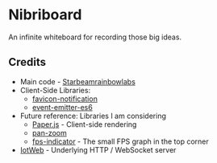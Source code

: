 # Nibriboard

An infinite whiteboard for recording those big ideas.

## Credits
 - Main code - [Starbeamrainbowlabs](https://starbeamrainbowlabs.com/)
 - Client-Side Libraries:
 	 - [favicon-notification](https://www.npmjs.com/package/favicon-notification)
 	 - [event-emitter-es6](https://www.npmjs.com/package/event-emitter-es6)
 - Future reference: Libraries I am considering
	 - [Paper.js](http://paperjs.org/) - Client-side rendering
	 - [pan-zoom](https://www.npmjs.com/package/pan-zoom)
	 - [fps-indicator](https://www.npmjs.com/package/fps-indicator) - The small FPS graph in the top corner
 - [IotWeb](http://sensaura.org/pages/tools/iotweb/) - Underlying HTTP / WebSocket server
